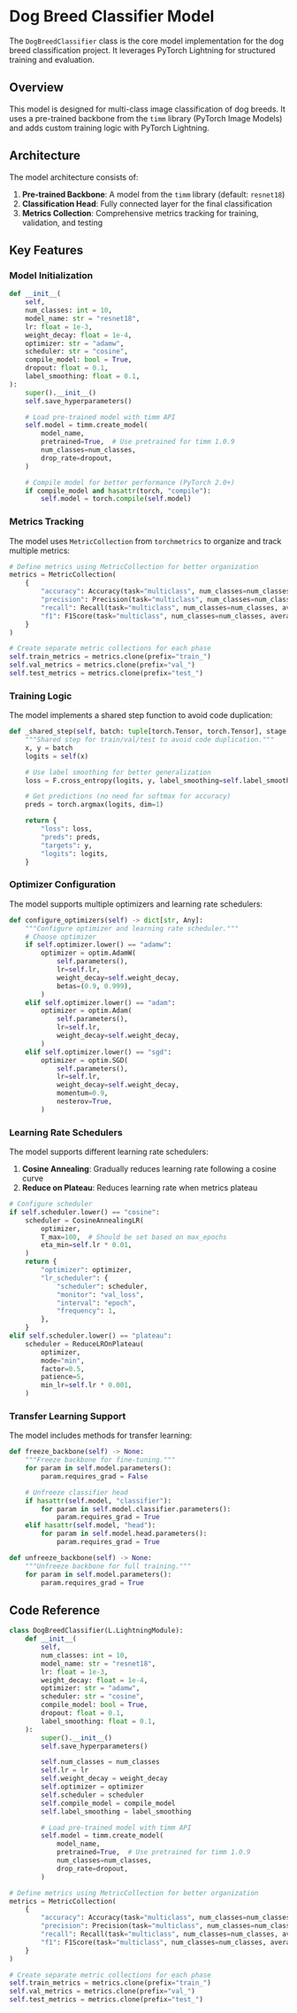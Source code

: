 # Dog Breed Classifier Model

The `DogBreedClassifier` class is the core model implementation for the dog breed classification project. It leverages PyTorch Lightning for structured training and evaluation.

## Overview

This model is designed for multi-class image classification of dog breeds. It uses a pre-trained backbone from the `timm` library (PyTorch Image Models) and adds custom training logic with PyTorch Lightning.

## Architecture

The model architecture consists of:

1. **Pre-trained Backbone**: A model from the `timm` library (default: `resnet18`)
2. **Classification Head**: Fully connected layer for the final classification
3. **Metrics Collection**: Comprehensive metrics tracking for training, validation, and testing

## Key Features

### Model Initialization

```python
def __init__(
    self,
    num_classes: int = 10,
    model_name: str = "resnet18",
    lr: float = 1e-3,
    weight_decay: float = 1e-4,
    optimizer: str = "adamw",
    scheduler: str = "cosine",
    compile_model: bool = True,
    dropout: float = 0.1,
    label_smoothing: float = 0.1,
):
    super().__init__()
    self.save_hyperparameters()

    # Load pre-trained model with timm API
    self.model = timm.create_model(
        model_name,
        pretrained=True,  # Use pretrained for timm 1.0.9
        num_classes=num_classes,
        drop_rate=dropout,
    )

    # Compile model for better performance (PyTorch 2.0+)
    if compile_model and hasattr(torch, "compile"):
        self.model = torch.compile(self.model)
```

### Metrics Tracking

The model uses `MetricCollection` from `torchmetrics` to organize and track multiple metrics:

```python
# Define metrics using MetricCollection for better organization
metrics = MetricCollection(
    {
        "accuracy": Accuracy(task="multiclass", num_classes=num_classes),
        "precision": Precision(task="multiclass", num_classes=num_classes, average="macro"),
        "recall": Recall(task="multiclass", num_classes=num_classes, average="macro"),
        "f1": F1Score(task="multiclass", num_classes=num_classes, average="macro"),
    }
)

# Create separate metric collections for each phase
self.train_metrics = metrics.clone(prefix="train_")
self.val_metrics = metrics.clone(prefix="val_")
self.test_metrics = metrics.clone(prefix="test_")
```

### Training Logic

The model implements a shared step function to avoid code duplication:

```python
def _shared_step(self, batch: tuple[torch.Tensor, torch.Tensor], stage: str) -> dict[str, Any]:
    """Shared step for train/val/test to avoid code duplication."""
    x, y = batch
    logits = self(x)

    # Use label smoothing for better generalization
    loss = F.cross_entropy(logits, y, label_smoothing=self.label_smoothing)

    # Get predictions (no need for softmax for accuracy)
    preds = torch.argmax(logits, dim=1)

    return {
        "loss": loss,
        "preds": preds,
        "targets": y,
        "logits": logits,
    }
```

### Optimizer Configuration

The model supports multiple optimizers and learning rate schedulers:

```python
def configure_optimizers(self) -> dict[str, Any]:
    """Configure optimizer and learning rate scheduler."""
    # Choose optimizer
    if self.optimizer.lower() == "adamw":
        optimizer = optim.AdamW(
            self.parameters(),
            lr=self.lr,
            weight_decay=self.weight_decay,
            betas=(0.9, 0.999),
        )
    elif self.optimizer.lower() == "adam":
        optimizer = optim.Adam(
            self.parameters(),
            lr=self.lr,
            weight_decay=self.weight_decay,
        )
    elif self.optimizer.lower() == "sgd":
        optimizer = optim.SGD(
            self.parameters(),
            lr=self.lr,
            weight_decay=self.weight_decay,
            momentum=0.9,
            nesterov=True,
        )
```

### Learning Rate Schedulers

The model supports different learning rate schedulers:

1. **Cosine Annealing**: Gradually reduces learning rate following a cosine curve
2. **Reduce on Plateau**: Reduces learning rate when metrics plateau

```python
# Configure scheduler
if self.scheduler.lower() == "cosine":
    scheduler = CosineAnnealingLR(
        optimizer,
        T_max=100,  # Should be set based on max_epochs
        eta_min=self.lr * 0.01,
    )
    return {
        "optimizer": optimizer,
        "lr_scheduler": {
            "scheduler": scheduler,
            "monitor": "val_loss",
            "interval": "epoch",
            "frequency": 1,
        },
    }
elif self.scheduler.lower() == "plateau":
    scheduler = ReduceLROnPlateau(
        optimizer,
        mode="min",
        factor=0.5,
        patience=5,
        min_lr=self.lr * 0.001,
    )
```

### Transfer Learning Support

The model includes methods for transfer learning:

```python
def freeze_backbone(self) -> None:
    """Freeze backbone for fine-tuning."""
    for param in self.model.parameters():
        param.requires_grad = False

    # Unfreeze classifier head
    if hasattr(self.model, "classifier"):
        for param in self.model.classifier.parameters():
            param.requires_grad = True
    elif hasattr(self.model, "head"):
        for param in self.model.head.parameters():
            param.requires_grad = True

def unfreeze_backbone(self) -> None:
    """Unfreeze backbone for full training."""
    for param in self.model.parameters():
        param.requires_grad = True
```

## Code Reference

```11:42:src/models/dogbreed_classifier.py
class DogBreedClassifier(L.LightningModule):
    def __init__(
        self,
        num_classes: int = 10,
        model_name: str = "resnet18",
        lr: float = 1e-3,
        weight_decay: float = 1e-4,
        optimizer: str = "adamw",
        scheduler: str = "cosine",
        compile_model: bool = True,
        dropout: float = 0.1,
        label_smoothing: float = 0.1,
    ):
        super().__init__()
        self.save_hyperparameters()

        self.num_classes = num_classes
        self.lr = lr
        self.weight_decay = weight_decay
        self.optimizer = optimizer
        self.scheduler = scheduler
        self.compile_model = compile_model
        self.label_smoothing = label_smoothing

        # Load pre-trained model with timm API
        self.model = timm.create_model(
            model_name,
            pretrained=True,  # Use pretrained for timm 1.0.9
            num_classes=num_classes,
            drop_rate=dropout,
        )
```

```46:63:src/models/dogbreed_classifier.py
# Define metrics using MetricCollection for better organization
metrics = MetricCollection(
    {
        "accuracy": Accuracy(task="multiclass", num_classes=num_classes),
        "precision": Precision(task="multiclass", num_classes=num_classes, average="macro"),
        "recall": Recall(task="multiclass", num_classes=num_classes, average="macro"),
        "f1": F1Score(task="multiclass", num_classes=num_classes, average="macro"),
    }
)

# Create separate metric collections for each phase
self.train_metrics = metrics.clone(prefix="train_")
self.val_metrics = metrics.clone(prefix="val_")
self.test_metrics = metrics.clone(prefix="test_")
``` 